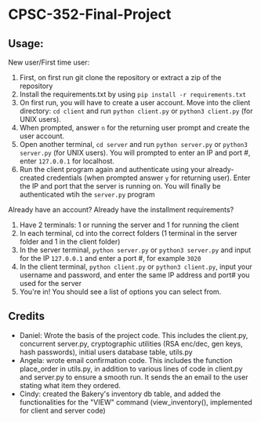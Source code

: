 # CPSC-352-Final-Project

## Usage:
New user/First time user:
1. First, on first run git clone the repository or extract a zip of the repository
2. Install the requirements.txt by using ```pip install -r requirements.txt```
3. On first run, you will have to create a user account. Move into the client directory: ```cd client``` and run ```python client.py``` or ```python3 client.py``` (for UNIX users).
4. When prompted, answer ```n``` for the returning user prompt and create the user account.
5. Open another terminal, ```cd server``` and run ```python server.py``` or ```python3 server.py``` (for UNIX users). You will prompted to enter an IP and port #, enter ```127.0.0.1``` for localhost.
6. Run the client program again and authenticate using your already-created credentials (when prompted answer ```y``` for returning user). Enter the IP and port that the server is running on. You will finally be authenticated wtih the ```server.py``` program

Already have an account? Already have the installment requirements?
1. Have 2 terminals: 1 or running the server and 1 for running the client
2. In each terminal, cd into the correct folders (1 terminal in the server folder and 1 in the client folder)
3. In the server terminal, ```python server.py``` or ```python3 server.py``` and input for the IP ```127.0.0.1``` and enter a port #, for example ```3020```
4. In the client terminal, ```python client.py``` or ```python3 client.py```, input your username and password, and enter the same IP address and port# you used for the server
5. You're in! You should see a list of options you can select from.

## Credits
- Daniel: Wrote the basis of the project code. This includes the client.py, concurrent server.py, cryptographic utilities (RSA enc/dec, gen keys, hash passwords), initial users database table, utils.py
- Angela: wrote email confirmation code. This includes the function place_order in utils.py, in addition to various lines of code in client.py and server.py to ensure a smooth run. It sends the an email to the user stating what item they ordered.
- Cindy: created the Bakery's inventory db table, and added the functionalities for the "VIEW" command (view_inventory(), implemented for client and server code)
